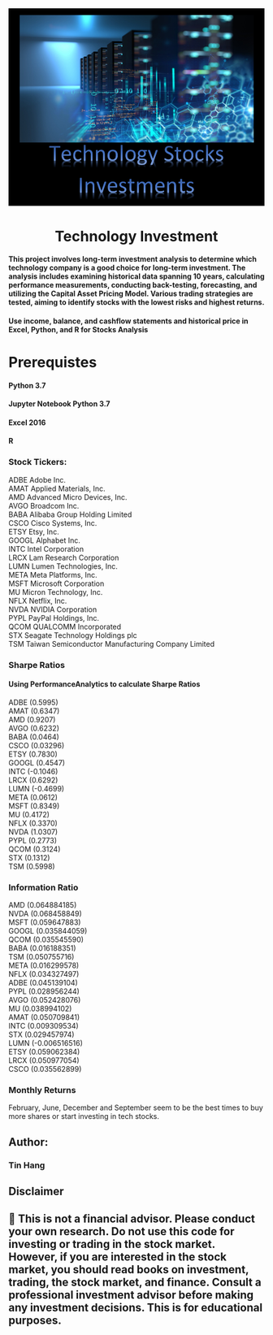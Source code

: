 <img src="Technology.PNG">
<h1 align="center">Technology Investment</h1>

#### This project involves long-term investment analysis to determine which technology company is a good choice for long-term investment. The analysis includes examining historical data spanning 10 years, calculating performance measurements, conducting back-testing, forecasting, and utilizing the Capital Asset Pricing Model. Various trading strategies are tested, aiming to identify stocks with the lowest risks and highest returns.


#### Use income, balance, and cashflow statements and historical price in Excel, Python, and R for Stocks Analysis

# Prerequistes  
#### Python 3.7  
#### Jupyter Notebook Python 3.7   
#### Excel 2016  
#### R  

### Stock Tickers:
ADBE Adobe Inc.  
AMAT Applied Materials, Inc.  
AMD Advanced Micro Devices, Inc.  
AVGO Broadcom Inc.  
BABA Alibaba Group Holding Limited  
CSCO Cisco Systems, Inc.  
ETSY Etsy, Inc.  
GOOGL Alphabet Inc.  
INTC Intel Corporation  
LRCX Lam Research Corporation  
LUMN Lumen Technologies, Inc.  
META Meta Platforms, Inc.  
MSFT Microsoft Corporation  
MU Micron Technology, Inc.  
NFLX Netflix, Inc.  
NVDA NVIDIA Corporation  
PYPL PayPal Holdings, Inc.  
QCOM QUALCOMM Incorporated  
STX Seagate Technology Holdings plc  
TSM Taiwan Semiconductor Manufacturing Company Limited  

### Sharpe Ratios 
#### Using PerformanceAnalytics to calculate Sharpe Ratios  
ADBE (0.5995)  
AMAT (0.6347)  
AMD (0.9207)  
AVGO (0.6232)  
BABA (0.0464)  
CSCO (0.03296)  
ETSY (0.7830)  
GOOGL (0.4547)  
INTC (-0.1046)  
LRCX (0.6292)  
LUMN (-0.4699)  
META (0.0612)  
MSFT (0.8349)  
MU (0.4172)  
NFLX (0.3370)  
NVDA (1.0307)  
PYPL (0.2773)  
QCOM (0.3124)   
STX (0.1312)  
TSM (0.5998)  

### Information Ratio  
AMD     (0.064884185)  
NVDA    (0.068458849)  
MSFT    (0.059647883)  
GOOGL   (0.035844059)  
QCOM    (0.035545590)   
BABA    (0.016188351)  
TSM     (0.050755716)  
META    (0.016299578)  
NFLX    (0.034327497)  
ADBE    (0.045139104)  
PYPL    (0.028956244)  
AVGO    (0.052428076)  
MU      (0.038994102)  
AMAT    (0.050709841)  
INTC    (0.009309534)  
STX     (0.029457974)  
LUMN   (-0.006516516)  
ETSY    (0.059062384)  
LRCX    (0.050977054)  
CSCO    (0.035562899)  
 
### Monthly Returns  
February, June, December and September seem to be the best times to buy more shares or start investing in tech stocks.  

## Author:  
### Tin Hang  

## Disclaimer
## 🔴 This is not a financial advisor. Please conduct your own research. Do not use this code for investing or trading in the stock market. However, if you are interested in the stock market, you should read books on investment, trading, the stock market, and finance. Consult a professional investment advisor before making any investment decisions. This is for educational purposes.   
